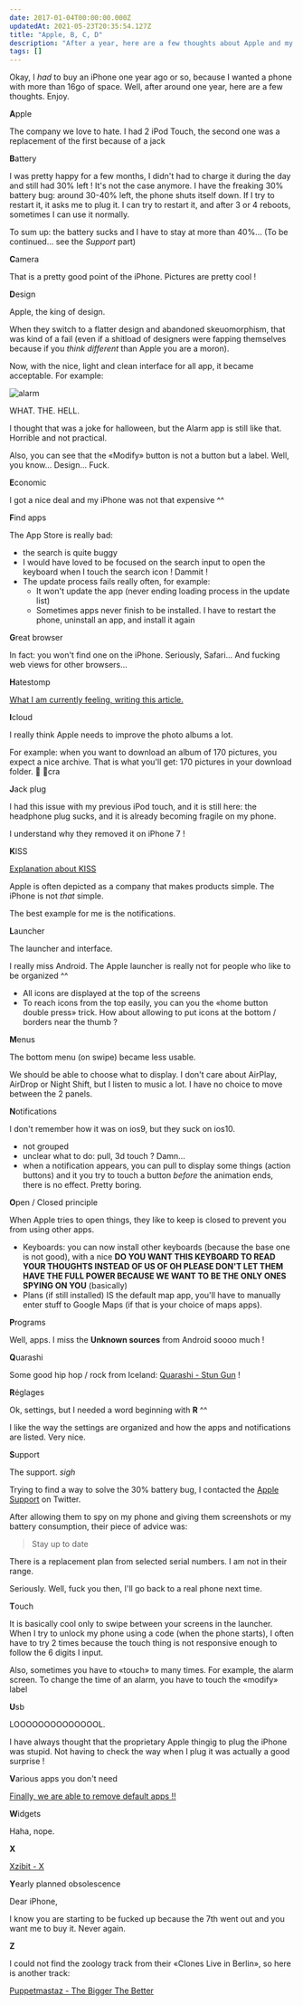 ```yaml
---
date: 2017-01-04T00:00:00.000Z
updatedAt: 2021-05-23T20:35:54.127Z
title: "Apple, B, C, D"
description: "After a year, here are a few thoughts about Apple and my iPhone."
tags: []
---
```


Okay, I _had_ to buy an iPhone one year ago or so, because I wanted a phone with more than 16go of space. Well, after around one year, here are a few thoughts. Enjoy.

**A**pple

The company we love to hate. I had 2 iPod Touch, the second one was a replacement of the first because of a jack

**B**attery

I was pretty happy for a few months, I didn't had to charge it during the day and still had 30% left ! It's not the case anymore. I have the freaking 30% battery bug: around 30-40% left, the phone shuts itself down. If I try to restart it, it asks me to plug it. I can try to restart it, and after 3 or 4 reboots, sometimes I can use it normally.

To sum up: the battery sucks and I have to stay at more than 40%... (To be continued... see the _Support_ part)

**C**amera

That is a pretty good point of the iPhone. Pictures are pretty cool !

**D**esign

Apple, the king of design.

When they switch to a flatter design and abandoned skeuomorphism, that was kind of a fail (even if a shitload of designers were fapping themselves because if you _think different_ than Apple you are a moron).

Now, with the nice, light and clean interface for all app, it became acceptable. For example:

![alarm](../../../public/assets/contentful/8OKyvxdPfJhslXJbDP4TZ/bafadde8d8fef574c3df43517da63e23/alarm.png)

WHAT. THE. HELL.

I thought that was a joke for halloween, but the Alarm app is still like that. Horrible and not practical.

Also, you can see that the «Modify» button is not a button but a label. Well, you know... Design... Fuck.

**E**conomic

I got a nice deal and my iPhone was not that expensive ^^

**F**ind apps

The App Store is really bad:

- the search is quite buggy
- I would have loved to be focused on the search input to open the keyboard when I touch the search icon ! Dammit !
- The update process fails really often, for example:
  - It won't update the app (never ending loading process in the update list)
  - Sometimes apps never finish to be installed. I have to restart the phone, uninstall an app, and install it again

**G**reat browser

In fact: you won't find one on the iPhone. Seriously, Safari... And fucking web views for other browsers...

**H**atestomp

[What I am currently feeling, writing this article.](https://genocidesuperstars.bandcamp.com/track/hatestomp)

**I**cloud

I really think Apple needs to improve the photo albums a lot.

For example: when you want to download an album of 170 pictures, you expect a nice archive. That is what you'll get: 170 pictures in your download folder. :clap: :clap:cra

**J**ack plug

I had this issue with my previous iPod touch, and it is still here: the headphone plug sucks, and it is already becoming fragile on my phone.

I understand why they removed it on iPhone 7 !

**K**ISS

[Explanation about KISS](https://en.wikipedia.org/wiki/KISS_principle)

Apple is often depicted as a company that makes products simple. The iPhone is not _that_ simple.

The best example for me is the notifications.

**L**auncher

The launcher and interface.

I really miss Android. The Apple launcher is really not for people who like to be organized ^^

- All icons are displayed at the top of the screens
- To reach icons from the top easily, you can you the «home button double press» trick. How about allowing to put icons at the bottom / borders near the thumb ?

**M**enus

The bottom menu (on swipe) became less usable.

We should be able to choose what to display. I don't care about AirPlay, AirDrop or Night Shift, but I listen to music a lot. I have no choice to move between the 2 panels.

**N**otifications

I don't remember how it was on ios9, but they suck on ios10.

- not grouped
- unclear what to do: pull, 3d touch ? Damn...
- when a notification appears, you can pull to display some things (action buttons) and it you try to touch a button _before_ the animation ends, there is no effect. Pretty boring.

**O**pen / Closed principle

When Apple tries to open things, they like to keep is closed to prevent you from using other apps.

- Keyboards: you can now install other keyboards (because the base one is not good), with a nice **DO YOU WANT THIS KEYBOARD TO READ YOUR THOUGHTS INSTEAD OF US OF OH PLEASE DON'T LET THEM HAVE THE FULL POWER BECAUSE WE WANT TO BE THE ONLY ONES SPYING ON YOU** (basically)
- Plans (if still installed) IS the default map app, you'll have to manually enter stuff to Google Maps (if that is your choice of maps apps).

**P**rograms

Well, apps. I miss the **Unknown sources** from Android soooo much !

**Q**uarashi

Some good hip hop / rock from Iceland: [Quarashi - Stun Gun](https://www.youtube.com/watch?v=5VNCWIqXYiw) !

**R**églages

Ok, settings, but I needed a word beginning with **R** ^^

I like the way the settings are organized and how the apps and notifications are listed. Very nice.

**S**upport

The support. _sigh_

Trying to find a way to solve the 30% battery bug, I contacted the [Apple Support](https://twitter.com/AppleSupport) on Twitter.

After allowing them to spy on my phone and giving them screenshots or my battery consumption, their piece of advice was:

> Stay up to date

There is a replacement plan from selected serial numbers. I am not in their range.

Seriously. Well, fuck you then, I'll go back to a real phone next time.

**T**ouch

It is basically cool only to swipe between your screens in the launcher. When I try to unlock my phone using a code (when the phone starts), I often have to try 2 times because the touch thing is not responsive enough to follow the 6 digits I input.

Also, sometimes you have to «touch» to many times. For example, the alarm screen. To change the time of an alarm, you have to touch the «modify» label

**U**sb

LOOOOOOOOOOOOOOL.

I have always thought that the proprietary Apple thingig to plug the iPhone was stupid. Not having to check the way when I plug it was actually a good surprise !

**V**arious apps you don't need

[Finally, we are able to remove default apps !!](https://support.apple.com/en-us/HT204221)

**W**idgets

Haha, nope.

**X**

[Xzibit - X](https://www.youtube.com/watch?v=H91kWpUNiwU)

**Y**early planned obsolescence

Dear iPhone,

I know you are starting to be fucked up because the 7th went out and you want me to buy it. Never again.

**Z**

I could not find the zoology track from their «Clones Live in Berlin», so here is another track:

[Puppetmastaz - The Bigger The Better](https://www.youtube.com/watch?v=HHxNu-o3sHk)
